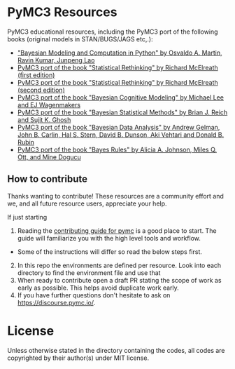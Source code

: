 # PyMC3 Resources
PyMC3 educational resources, including the PyMC3 port of the following books (original models in STAN/BUGS/JAGS etc,.):

-  ["Bayesian Modeling and Computation in Python" by Osvaldo A. Martin,  Ravin Kumar, Junpeng Lao](https://bayesiancomputationbook.com/welcome.html)
-  [PyMC3 port of the book "Statistical Rethinking" by Richard McElreath (first edition)](https://github.com/pymc-devs/resources/tree/main/Rethinking)
-  [PyMC3 port of the book "Statistical Rethinking" by Richard McElreath (second edition)](https://github.com/pymc-devs/resources/tree/main/Rethinking_2)
-  [PyMC3 port of the book "Bayesian Cognitive Modeling" by Michael Lee and EJ Wagenmakers](https://github.com/pymc-devs/resources/tree/main/BCM)
-  [PyMC3 port of the book "Bayesian Statistical Methods" by Brian J. Reich and Sujit K. Ghosh](https://github.com/pymc-devs/resources/tree/main/BSM)
-  [PyMC3 port of the book "Bayesian Data Analysis" by Andrew Gelman, John B. Carlin, Hal S. Stern, David B. Dunson, Aki Vehtari and Donald B. Rubin](https://github.com/pymc-devs/resources/tree/main/BDA3)
-  [PyMC3 port of the book "Bayes Rules" by Alicia A. Johnson, Miles Q. Ott, and Mine Dogucu](https://github.com/pymc-devs/resources/tree/main/Bayes_Rules)

## How to contribute
Thanks wanting to contribute! These resources are a community effort and we, and all future resource users, appreciate your help.

If just starting
1. Reading the [contributing guide for pymc]( https://docs.pymc.io/en/latest/contributing/index.html) is a good place to start. The guide will familiarize you with the high level tools and workflow.
  * Some of the instructions will differ so read the below steps first.
2. In this repo the environments are defined per resource. Look into each directory to find the environment file and use that
3. When ready to contribute open a draft PR stating the scope of work as early as possible. This helps avoid duplicate work early.
4. If you have further questions don't hesitate to ask on https://discourse.pymc.io/.

# License
Unless otherwise stated in the directory containing the codes, all codes are copyrighted by their author(s) under MIT license.
